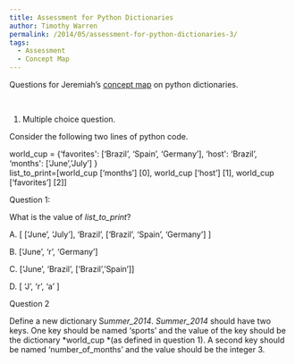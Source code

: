 ```yaml
---
title: Assessment for Python Dictionaries
author: Timothy Warren
permalink: /2014/05/assessment-for-python-dictionaries-3/
tags:
  - Assessment
  - Concept Map
---
```

Questions for Jeremiah&#8217;s [concept map][1] on python dictionaries.

&nbsp;

1. Multiple choice question.

Consider the following two lines of python code.

world_cup = {&#8216;favorites': [&#8216;Brazil&#8217;, &#8216;Spain&#8217;, &#8216;Germany&#8217;], &#8216;host': &#8216;Brazil&#8217;, &#8216;months': [&#8216;June&#8217;,&#8217;July&#8217;] }  
list\_to\_print=\[world\_cup [&#8216;months&#8217;\] \[0\], world\_cup \[&#8216;host&#8217;\] \[1\], world_cup \[&#8216;favorites&#8217;\] \[2\]]

Question 1:

What is the value of *list\_to\_print*?

A. [ [&#8216;June&#8217;, &#8216;July&#8217;], &#8216;Brazil&#8217;, [&#8216;Brazil&#8217;, &#8216;Spain&#8217;, &#8216;Germany&#8217;] ]

B. [&#8216;June&#8217;, &#8216;r&#8217;, &#8216;Germany&#8217;]

C. [&#8216;June&#8217;, &#8216;Brazil&#8217;, [&#8216;Brazil&#8217;,&#8217;Spain&#8217;]]

D. [ &#8216;J&#8217;, &#8216;r&#8217;, &#8216;a&#8217; ]

Question 2

Define a new dictionary S*ummer_2014*. *Summer_2014* should have two keys. One key should be named &#8216;sports&#8217; and the value of the key should be the dictionary *world_cup *(as defined in question 1). A second key should be named &#8216;number\_of\_months&#8217; and the value should be the integer 3.

&nbsp;

 [1]: http://http://teaching.software-carpentry.org/2014/04/30/concept-map-for-python-dictionaries/
